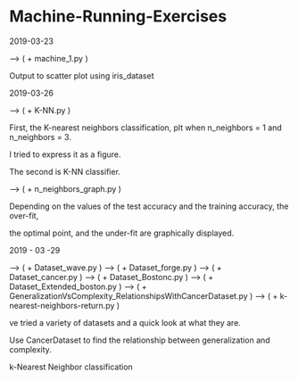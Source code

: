 # Machine-Running-Exercises

2019-03-23

--> ( + machine_1.py ) 

Output to scatter plot using iris_dataset

2019-03-26

--> ( + K-NN.py ) 

First, the K-nearest neighbors classification, plt when n_neighbors = 1 and n_neighbors = 3.

I tried to express it as a figure.

The second is K-NN classifier.


--> ( + n_neighbors_graph.py ) 

Depending on the values of the test accuracy and the training accuracy, the over-fit, 

the optimal point, and the under-fit are graphically displayed.


2019 - 03 -29 

--> ( + Dataset_wave.py )
--> ( + Dataset_forge.py ) 
--> ( + Dataset_cancer.py ) 
--> ( + Dataset_Bostonc.py ) 
--> ( + Dataset_Extended_boston.py ) 
--> ( + GeneralizationVsComplexity_RelationshipsWithCancerDataset.py ) 
--> ( + k-nearest-neighbors-return.py ) 



ve tried a variety of datasets and a quick look at what they are.

Use CancerDataset to find the relationship between generalization and complexity.

k-Nearest Neighbor classification
